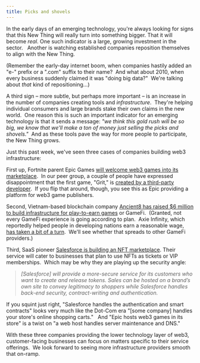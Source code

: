 ```yaml
---
title: Picks and shovels
---
```

In the early days of an emerging technology, you're always looking for signs that this New Thing will really turn into something bigger. That it will become _real_. One such indicator is a large, growing investment in the sector.   Another is watching established companies reposition themselves to align with the New Thing.

(Remember the early-day internet boom, when companies hastily added an "e-" prefix or a ".com" suffix to their name?  And what about 2010, when every business suddenly claimed it was "doing big data?"  We're talking about _that_ kind of repositioning…)

A third sign – more subtle, but perhaps more important – is an increase in the number of companies creating tools and _infrastructure_.  They're helping individual consumers and large brands stake their own claims in the new world.  One reason this is such an important indicator for an emerging technology is that it sends a message: _"we think this gold rush will be so big, we know that we'll make a ton of money just selling the picks and shovels."_  And as these tools pave the way for more people to participate, the New Thing grows.

Just this past week, we've seen three cases of companies building web3 infrastructure: 

First up, Fortnite parent Epic Games [will welcome web3 games into its marketplace](https://lesechos.fr/tech-medias/hightech/le-createur-de-fortnite-ouvre-la-porte-aux-jeux-video-web3-sur-sa-place-de-marche-1411959).  In our peer group, a couple of people have expressed disappointment that the first game, "Grit," is [created by a third-party developer](https://www.theblockcrypto.com/post/150444/epic-games-store-will-host-its-first-web3-game-this-year).  If you flip that around, though, you see this as Epic providing a platform for web3 game publishers.  

Second, Vietnam-based blockchain company [Ancient8 has raised $6 million to build infrastructure for play-to-earn games](https://blockworks.co/vietnams-ancient8-gets-6m-to-build-infrastructure-software-for-gamefi/) or GameFi.  (Granted, not every GameFi experience is going according to plan.  Axie Infinity, which reportedly helped people in developing nations earn a reasonable wage, [has taken a bit of a turn](https://www.bloomberg.com/news/features/2022-06-10/axie-infinity-axs-crypto-game-promised-nft-riches-gave-ruin).  We'll see whether that spreads to other GameFi providers.)

Third, SaaS pioneer [Salesforce is building an NFT marketplace](https://www.bloomberg.com/news/articles/2022-06-08/salesforce-pilots-nft-marketplace-as-token-trading-is-down-90). Their service will cater to businesses that plan to use NFTs as tickets or VIP memberships.  Which may be why they are playing up the security angle:

> _\[Salesforce\] will provide a more-secure service for its customers who want to create and release tokens. Sales can be hosted on a brand’s own site to convey legitimacy to shoppers while Salesforce handles back-end security, contract-writing and authentication._

If you squint just right, "Salesforce handles the authentication and smart contracts" looks very much like the Dot-Com era "\[some company\] handles your store's online shopping carts."   And "Epic hosts web3 games in its store" is a twist on "a web host handles server maintenance and DNS."  

With these three companies providing the lower technology layer of web3, customer-facing businesses can focus on matters specific to their service offerings.  We look forward to seeing more infrastructure providers smooth that on-ramp.